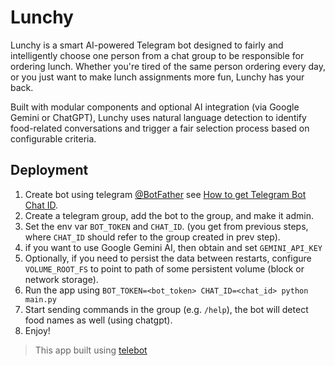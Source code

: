 # Lunchy

Lunchy is a smart AI-powered Telegram bot designed to fairly and intelligently choose one person from a chat group to be responsible for ordering lunch. Whether you're tired of the same person ordering every day, or you just want to make lunch assignments more fun, Lunchy has your back.

Built with modular components and optional AI integration (via Google Gemini or ChatGPT), Lunchy uses natural language detection to identify food-related conversations and trigger a fair selection process based on configurable criteria.

## Deployment

1. Create bot using telegram [@BotFather](https://telegram.me/BotFather)
   see [How to get Telegram Bot Chat ID](https://gist.github.com/nafiesl/4ad622f344cd1dc3bb1ecbe468ff9f8a).
2. Create a telegram group, add the bot to the group, and make it admin.
3. Set the env var `BOT_TOKEN` and `CHAT_ID`. (you get from previous steps, where `CHAT_ID` should refer to
   the group created in prev step).
4. if you want to use Google Gemini AI, then obtain and set `GEMINI_API_KEY`
5. Optionally, if you need to persist the data between restarts, configure `VOLUME_ROOT_FS` to point to path of some
   persistent volume (block or network storage).
6. Run the app using `BOT_TOKEN=<bot_token> CHAT_ID=<chat_id> python main.py`
7. Start sending commands in the group (e.g. `/help`), the bot will detect food names as well (using chatgpt).
8. Enjoy!

> This app built using [telebot](https://github.com/mhewedy/telebot) 
